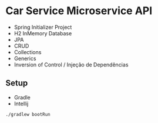 # Car Service Microservice API 

- Spring Initializer Project
- H2 InMemory Database
- JPA
- CRUD
- Collections
- Generics
- Inversion of Control / Injeção de Dependências

## Setup

- Gradle
- Intellij

`./gradlew bootRun`
